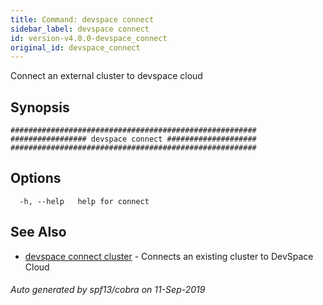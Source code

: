 ```yaml
---
title: Command: devspace connect
sidebar_label: devspace connect
id: version-v4.0.0-devspace_connect
original_id: devspace_connect
---
```



Connect an external cluster to devspace cloud

## Synopsis


```
#######################################################
################# devspace connect ####################
#######################################################
```
## Options

```
  -h, --help   help for connect
```

## See Also
* [devspace connect cluster](/docs/cli/commands/devspace_connect_cluster)	 - Connects an existing cluster to DevSpace Cloud

###### Auto generated by spf13/cobra on 11-Sep-2019
